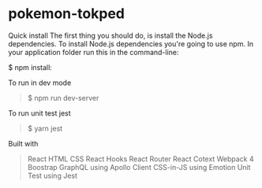 # pokemon-tokped
Quick install
The first thing you should do, is install the Node.js dependencies. To install Node.js dependencies you're going to use npm. In your application folder run this in the command-line:

$ npm install:

To run in dev mode

> $ npm run dev-server

To run unit test jest

> $ yarn jest

Built with

> React
> HTML
> CSS
> React Hooks
> React Router
> React Cotext
> Webpack 4
> Boostrap
> GraphQL using Apollo Client
> CSS-in-JS using Emotion
> Unit Test using Jest
